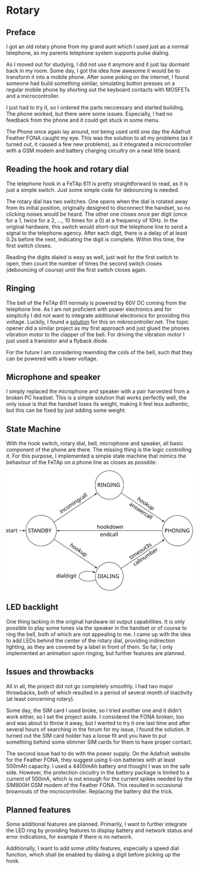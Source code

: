 # Rotary

## Preface

I got an old rotary phone from my grand aunt which I used just as a normal telephone,
as my parents telephone system supports pulse dialing.

As I moved out for studying, I did not use it anymore and it just lay dormant back in my room.
Some day, I got the idea how awesome it would be to transform it into a mobile phone.
After some poking on the internet, I found someone had build something similar, simulating button presses on a regular mobile phone by shorting out the keyboard contacts with MOSFETs and a microcontroller.

I just had to try it, so I ordered the parts neccessary and started building.
The phone worked, but there were some issues. Especially, I had no feedback from the phone and it could get stuck in some menu.

The Phone once again lay around, not being used until one day the Adafruit Feather FONA caught my eye.
This was the solution to all my problems (as it turned out, it caused a few new problems), as it integrated a microcontroller with a GSM modem and battery charging circuitry on a neat little board.

## Reading the hook and rotary dial

The telephone hook in a FeTAp 611 is pretty straightforward to read, as it is just a simple switch.
Just some simple code for debouncing is needed.

The rotary dial has two switches.
One opens when the dial is rotated away from its initial position, originally designed to disconnect the handset, so no clicking noises would be heard.
The other one closes once per digit (once for a 1, twice for a 2, ..., 10 times for a 0) at a frequency of 10Hz.
In the original hardware, this switch would short-out the telephone line to send a signal to the telephone agency.
After each digit, there is a delay of at least 0.2s before the next, indicating the digit is complete.
Within this time, the first switch closes.

Reading the digits dialed is easy as well, just wait for the first switch to open, then count the number of times the second switch closes (debouncing of course) until the first switch closes again.

## Ringing

The bell of the FeTAp 611 normaly is powered by 60V DC coming from the telephone line.
As I am not proficient with power electronics and for simplicity I did not want to integrate additional electronics for providing this voltage.
Luckily, I found a [solution](https://www.mikrocontroller.net/topic/65293) for this on mikrocontroller.net.
The topic opener did a similar project as my first approach and just glued the phones vibration motor to the clapper of the bell.
For driving the vibration motor I just used a transistor and a flyback diode.

For the future I am considering rewinding the coils of the bell, such that they can be powered with a lower voltage.

## Microphone and speaker

I simply replaced the microphone and speaker with a pair harvested from a broken PC headset.
This is a simple solution that works perfectly well, the only issue is that the handset loses its weight, making it feel less authentic, but this can be fixed by just adding some weight.

## State Machine

With the hook switch, rotary dial, bell, microphone and speaker, all basic component of the phone are there.
The missing thing is the logic controlling it.
For this purpose, I implemented a simple state machine that mimics the behaviour of the FeTAp on a phone line as closes as possible:

![state machine](state_machine.svg)

## LED backlight

One thing lacking in the original hardware ist output capabilities.
It is only possible to play some tones via the speaker in the handset or of course to ring the bell, both of which are not appealing to me.
I came up with the idea to add LEDs behind the center of the rotary dial, providing indirection lighting, as they are covered by a label in front of them.
So far, I only implemented an animation upon ringing, but further features are planned.

## Issues and throwbacks

All in all, the project did not go completely smoothly.
I had two major throwbacks, both of which resulted in a period of several month of inactivity (at least concerning rotary).

Some day, the SIM card I used broke, so I tried another one and it didn't work either, so I set the project aside.
I considered the FONA broken, too and was about to throw it away, but I wanted to try it one last time and after several hours of searching in the forum for my issue, I found the solution.
It turned out the SIM card holder has a loose fit and you have to put something behind some slimmer SIM cards for them to have proper contact.

The second issue had to do with the power supply. On the Adafruit website for the Feather FONA, they suggest using li-ion batteries with at least 500mAh capacity.
I used a 4400mAh battery and thought I was on the safe side.
However, the protection circuitry in the battery package is limited to a current of 500mA, which is not enough for the current spikes needed by the SIM800H GSM modem of the Feather FONA.
This resulted in occasional brownouts of the microcontroller.
Replacing the battery did the trick.

## Planned features

Some additional features are planned.
Primarily, I want to further integrate the LED ring by providing features to display battery and network status and error indications, for example if there is no network.

Additionally, I want to add some utility features, especially a speed dial function, which shall be enabled by dialing a digit before picking up the hook.

